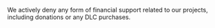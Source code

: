 We actively deny any form of financial support related to our projects, including donations or any DLC purchases.
